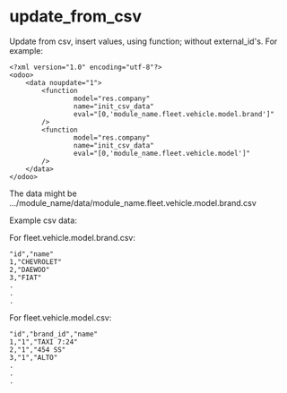 # update_from_csv

Update from csv, insert values, using function; without external_id's. For example:

    <?xml version="1.0" encoding="utf-8"?>
    <odoo>
        <data noupdate="1">
            <function
                    model="res.company"
                    name="init_csv_data"
                    eval="[0,'module_name.fleet.vehicle.model.brand']"
            />
            <function
                    model="res.company"
                    name="init_csv_data"
                    eval="[0,'module_name.fleet.vehicle.model']"
            />
        </data>
    </odoo>

The data might be .../module_name/data/module_name.fleet.vehicle.model.brand.csv

Example csv data:

For fleet.vehicle.model.brand.csv:

    "id","name"
    1,"CHEVROLET"
    2,"DAEWOO"
    3,"FIAT"
    .
    .
    .

For fleet.vehicle.model.csv:

    "id","brand_id","name"
    1,"1","TAXI 7:24"
    2,"1","454 SS"
    3,"1","ALTO"
    .
    .
    .

